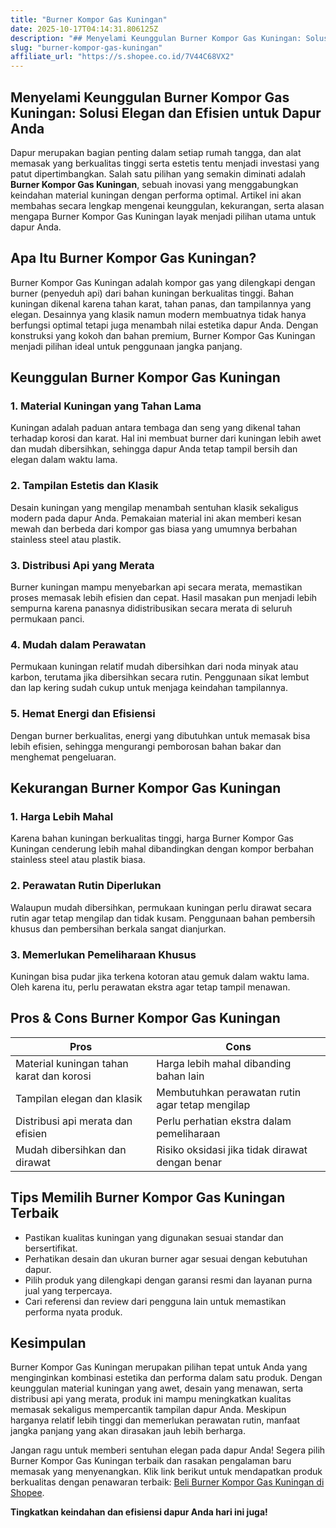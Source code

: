 ```yaml
---
title: "Burner Kompor Gas Kuningan"
date: 2025-10-17T04:14:31.806125Z
description: "## Menyelami Keunggulan Burner Kompor Gas Kuningan: Solusi Elegan dan Efisien untuk Dapur Anda..."
slug: "burner-kompor-gas-kuningan"
affiliate_url: "https://s.shopee.co.id/7V44C68VX2"
---
```

## Menyelami Keunggulan Burner Kompor Gas Kuningan: Solusi Elegan dan Efisien untuk Dapur Anda

Dapur merupakan bagian penting dalam setiap rumah tangga, dan alat memasak yang berkualitas tinggi serta estetis tentu menjadi investasi yang patut dipertimbangkan. Salah satu pilihan yang semakin diminati adalah **Burner Kompor Gas Kuningan**, sebuah inovasi yang menggabungkan keindahan material kuningan dengan performa optimal. Artikel ini akan membahas secara lengkap mengenai keunggulan, kekurangan, serta alasan mengapa Burner Kompor Gas Kuningan layak menjadi pilihan utama untuk dapur Anda.

## Apa Itu Burner Kompor Gas Kuningan?

Burner Kompor Gas Kuningan adalah kompor gas yang dilengkapi dengan burner (penyeduh api) dari bahan kuningan berkualitas tinggi. Bahan kuningan dikenal karena tahan karat, tahan panas, dan tampilannya yang elegan. Desainnya yang klasik namun modern membuatnya tidak hanya berfungsi optimal tetapi juga menambah nilai estetika dapur Anda. Dengan konstruksi yang kokoh dan bahan premium, Burner Kompor Gas Kuningan menjadi pilihan ideal untuk penggunaan jangka panjang.

## Keunggulan Burner Kompor Gas Kuningan

### 1. Material Kuningan yang Tahan Lama

Kuningan adalah paduan antara tembaga dan seng yang dikenal tahan terhadap korosi dan karat. Hal ini membuat burner dari kuningan lebih awet dan mudah dibersihkan, sehingga dapur Anda tetap tampil bersih dan elegan dalam waktu lama.

### 2. Tampilan Estetis dan Klasik

Desain kuningan yang mengilap menambah sentuhan klasik sekaligus modern pada dapur Anda. Pemakaian material ini akan memberi kesan mewah dan berbeda dari kompor gas biasa yang umumnya berbahan stainless steel atau plastik.

### 3. Distribusi Api yang Merata

Burner kuningan mampu menyebarkan api secara merata, memastikan proses memasak lebih efisien dan cepat. Hasil masakan pun menjadi lebih sempurna karena panasnya didistribusikan secara merata di seluruh permukaan panci.

### 4. Mudah dalam Perawatan

Permukaan kuningan relatif mudah dibersihkan dari noda minyak atau karbon, terutama jika dibersihkan secara rutin. Penggunaan sikat lembut dan lap kering sudah cukup untuk menjaga keindahan tampilannya.

### 5. Hemat Energi dan Efisiensi

Dengan burner berkualitas, energi yang dibutuhkan untuk memasak bisa lebih efisien, sehingga mengurangi pemborosan bahan bakar dan menghemat pengeluaran.

## Kekurangan Burner Kompor Gas Kuningan

### 1. Harga Lebih Mahal

Karena bahan kuningan berkualitas tinggi, harga Burner Kompor Gas Kuningan cenderung lebih mahal dibandingkan dengan kompor berbahan stainless steel atau plastik biasa.

### 2. Perawatan Rutin Diperlukan

Walaupun mudah dibersihkan, permukaan kuningan perlu dirawat secara rutin agar tetap mengilap dan tidak kusam. Penggunaan bahan pembersih khusus dan pembersihan berkala sangat dianjurkan.

### 3. Memerlukan Pemeliharaan Khusus

Kuningan bisa pudar jika terkena kotoran atau gemuk dalam waktu lama. Oleh karena itu, perlu perawatan ekstra agar tetap tampil menawan.

## Pros & Cons Burner Kompor Gas Kuningan

| **Pros**                                     | **Cons**                                         |
|----------------------------------------------|--------------------------------------------------|
| Material kuningan tahan karat dan korosi    | Harga lebih mahal dibanding bahan lain        |
| Tampilan elegan dan klasik                  | Membutuhkan perawatan rutin agar tetap mengilap  |
| Distribusi api merata dan efisien           | Perlu perhatian ekstra dalam pemeliharaan     |
| Mudah dibersihkan dan dirawat              | Risiko oksidasi jika tidak dirawat dengan benar|

## Tips Memilih Burner Kompor Gas Kuningan Terbaik

- Pastikan kualitas kuningan yang digunakan sesuai standar dan bersertifikat.
- Perhatikan desain dan ukuran burner agar sesuai dengan kebutuhan dapur.
- Pilih produk yang dilengkapi dengan garansi resmi dan layanan purna jual yang terpercaya.
- Cari referensi dan review dari pengguna lain untuk memastikan performa nyata produk.

## Kesimpulan

Burner Kompor Gas Kuningan merupakan pilihan tepat untuk Anda yang menginginkan kombinasi estetika dan performa dalam satu produk. Dengan keunggulan material kuningan yang awet, desain yang menawan, serta distribusi api yang merata, produk ini mampu meningkatkan kualitas memasak sekaligus mempercantik tampilan dapur Anda. Meskipun harganya relatif lebih tinggi dan memerlukan perawatan rutin, manfaat jangka panjang yang akan dirasakan jauh lebih berharga.

Jangan ragu untuk memberi sentuhan elegan pada dapur Anda! Segera pilih Burner Kompor Gas Kuningan terbaik dan rasakan pengalaman baru memasak yang menyenangkan. Klik link berikut untuk mendapatkan produk berkualitas dengan penawaran terbaik: [Beli Burner Kompor Gas Kuningan di Shopee](https://s.shopee.co.id/7V44C68VX2). 

**Tingkatkan keindahan dan efisiensi dapur Anda hari ini juga!**